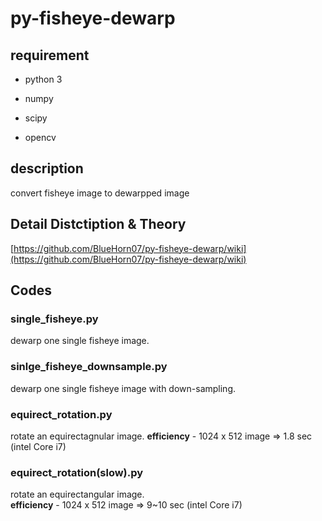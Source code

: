 # py-fisheye-dewarp

## requirement
- python 3

- numpy
- scipy
- opencv


## description
convert fisheye image to dewarpped image

## Detail Distctiption & Theory
[https://github.com/BlueHorn07/py-fisheye-dewarp/wiki](https://github.com/BlueHorn07/py-fisheye-dewarp/wiki)


## Codes
### single_fisheye.py
dewarp one single fisheye image.

### sinlge_fisheye_downsample.py
dewarp one single fisheye image with down-sampling.

### equirect_rotation.py
rotate an equirectagnular image.
**efficiency** - 1024 x 512 image => 1.8 sec (intel Core i7)

### equirect_rotation(slow).py
rotate an equirectangular image.  
**efficiency** - 1024 x 512 image => 9~10 sec (intel Core i7)

